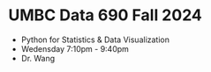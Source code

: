 # UMBC Data 690 Fall 2024

* Python for Statistics & Data Visualization
* Wedensday 7:10pm - 9:40pm
* Dr. Wang
